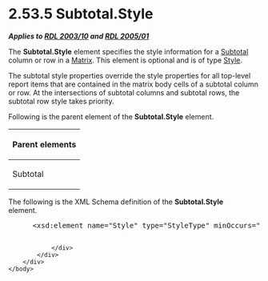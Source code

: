 <html dir="LTR" xmlns:mshelp="http://msdn.microsoft.com/mshelp" xmlns:ddue="http://ddue.schemas.microsoft.com/authoring/2003/5" xmlns:xlink="http://www.w3.org/1999/xlink" xmlns:tool="http://www.microsoft.com/tooltip">
    <head>
        <meta http-equiv="Content-Type" content="text/html; CHARSET=utf-8"></meta>
        <meta name="save" content="history"></meta>
        <title>2.53.5 Subtotal.Style</title>
        <xml>
            <mshelp:toctitle title="2.53.5 Subtotal.Style"></mshelp:toctitle>
            <mshelp:rltitle title="[MS-RDL]: Subtotal.Style"></mshelp:rltitle>
            <mshelp:keyword index="A" term="08aae9de-d2df-4163-9b1f-65791cc19dc3"></mshelp:keyword>
            <mshelp:attr name="DCSext.ContentType" value="open specification"></mshelp:attr>
            <mshelp:attr name="AssetID" value="08aae9de-d2df-4163-9b1f-65791cc19dc3"></mshelp:attr>
            <mshelp:attr name="TopicType" value="kbRef"></mshelp:attr>
            <mshelp:attr name="DCSext.Title" value="[MS-RDL]: Subtotal.Style" />
        </xml>
    </head>
    <body>
        <div id="header">
            <h1 class="heading">2.53.5 Subtotal.Style</h1>
        </div>
        <div id="mainSection">
            <div id="mainBody">
                <div id="allHistory" class="saveHistory"></div>
                <div id="sectionSection0" class="section" name="collapseableSection">
                    

<p><b><i>Applies to </i></b><a href="a7e2ad00-07c8-4f6d-80ab-3ad55df7b233.htm"><b><i>RDL 2003/10</i></b></a><b>
<i>and </i></b><a href="3ebe2912-4958-4832-b391-cad1f5e13338.htm"><b><i>RDL 2005/01</i></b></a></p>

<p>The <b>Subtotal.Style</b> element specifies the style
information for a <a href="44172a0a-a53f-423e-be81-08352a109961.htm">Subtotal</a>
column or row in a <a href="25419c0a-c7c6-43d7-8ca5-1af842666dcb.htm">Matrix</a>.
This element is optional and is of type <a href="ea446209-9c6a-46ce-b472-fae8b8350b37.htm">Style</a>. </p>

<p>The subtotal style properties override the style properties
for all top-level report items that are contained in the matrix body cells of a
subtotal column or row. At the intersections of subtotal columns and subtotal
rows, the subtotal row style takes priority.</p>

<p>Following is the parent element of the <b>Subtotal.Style</b>
element.</p>

<table>
 <thead>
  <tr>
   <th>
   <p>Parent elements</p>
   </th>
  </tr>
 </thead>
 <tr>
  <td>
  <p>Subtotal</p>
  </td>
 </tr>
</table>

<p>The following is the XML Schema definition of the <b>Subtotal.Style</b>
element.           </p>

<dl>
<dd>
<div><pre> &lt;xsd:element name=&quot;Style&quot; type=&quot;StyleType&quot; minOccurs=&quot;0&quot; /&gt;
  
</pre></div>
</dd></dl>


                </div>
            </div>
        </div>
    </body>
</html>